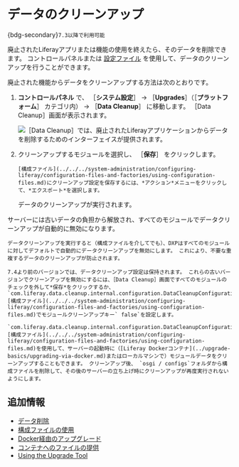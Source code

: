 # データのクリーンアップ

{bdg-secondary}`7.3以降で利用可能`

廃止されたLiferayアプリまたは機能の使用を終えたら、そのデータを削除できます。 コントロールパネルまたは [設定ファイル](../../../system-administration/configuring-liferay/configuration-files-and-factories/using-configuration-files.md) を使用して、データのクリーンアップを行うことができます。

廃止された機能からデータをクリーンアップする方法は次のとおりです。

1. **コントロールパネル** で、 ［**システム設定**］ &rarr; ［**Upgrades**］（［**プラットフォーム**］ カテゴリ内） &rarr; ［**Data Cleanup**］ に移動します。 ［Data Cleanup］画面が表示されます。

    ![［Data Cleanup］では、廃止されたLiferayアプリケーションからデータを削除するためのインターフェイスが提供されます。](./data-cleanup/images/01.png)

1. クリーンアップするモジュールを選択し、 ［**保存**］ をクリックします。

    ```{note}
    [構成ファイル](../../../system-administration/configuring-liferay/configuration-files-and-factories/using-configuration-files.md)にクリーンアップ設定を保存するには、*アクション*メニューをクリックして、*エクスポート*を選択します。
    ```

   データのクリーンアップが実行されます。

サーバーには古いデータの負担から解放され、すべてのモジュールでデータクリーンアップが自動的に無効になります。

```{note}
データクリーンアップを実行すると（構成ファイルを介してでも）、DXPはすべてのモジュールに対してデフォルトで自動的にデータクリーンアップを無効にします。 これにより、不要な重複するデータのクリーンアップが防止されます。

7.4より前のバージョンでは、データクリーンアップ設定は保持されます。 これらの古いバージョンでクリーンアップを無効にするには、［Data Cleanup］画面ですべてのモジュールのチェックを外して*保存*をクリックするか、 `com.liferay.data.cleanup.internal.configuration.DataCleanupConfiguration.config` [構成ファイル](../../../system-administration/configuring-liferay/configuration-files-and-factories/using-configuration-files.md)でモジュールクリーンアップキー` false`を設定します。
```

```{note}
`com.liferay.data.cleanup.internal.configuration.DataCleanupConfiguration.config` [構成ファイル](../../../system-administration/configuring-liferay/configuration-files-and-factories/using-configuration-files.md)を使用して、サーバーの起動時に（[Liferay Dockerコンテナ](../upgrade-basics/upgrading-via-docker.md)またはローカルマシンで）モジュールデータをクリーンアップすることもできます。 クリーンアップ後、 `osgi / configs`フォルダから構成ファイルを削除して、その後のサーバーの立ち上げ時にクリーンアップが再度実行されないようにします。
```

## 追加情報

* [データ削除](./data-removal.md)
* [構成ファイルの使用](../../../system-administration/configuring-liferay/configuration-files-and-factories/using-configuration-files.md)
* [Docker経由のアップグレード](../upgrade-basics/upgrading-via-docker.md)
* [コンテナへのファイルの提供](../../installing-liferay/using-liferay-docker-images/providing-files-to-the-container.md)
* [Using the Upgrade Tool](../upgrade-basics/using-the-database-upgrade-tool.md)